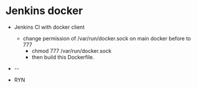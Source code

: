 # Jenkins docker
* Jenkins CI with docker client
  * change permission of /var/run/docker.sock on main docker before to 777
    * chmod 777 /var/run/docker.sock
    * then build this Dockerfile.
  
* --
* RYN

